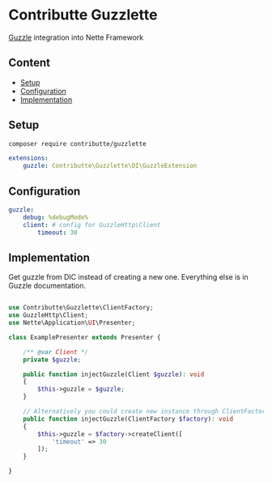 # Contributte Guzzlette

[Guzzle](https://github.com/guzzle/guzzle) integration into Nette Framework

## Content

- [Setup](#usage)
- [Configuration](#configuration)
- [Implementation](#implementation)

## Setup

```bash
composer require contributte/guzzlette
```

```yaml
extensions:
    guzzle: Contributte\Guzzlette\DI\GuzzleExtension
```

## Configuration

```yaml
guzzle:
    debug: %debugMode%
    client: # config for GuzzleHttp\Client
        timeout: 30
```

## Implementation

Get guzzle from DIC instead of creating a new one.
Everything else is in Guzzle documentation.

```php

use Contributte\Guzzlette\ClientFactory;
use GuzzleHttp\Client;
use Nette\Application\UI\Presenter;

class ExamplePresenter extends Presenter {

    /** @var Client */
    private $guzzle;

    public function injectGuzzle(Client $guzzle): void
    {
        $this->guzzle = $guzzle;
    }

    // Alternatively you could create new instance through ClientFactory
    public function injectGuzzle(ClientFactory $factory): void
    {
        $this->guzzle = $factory->createClient([
            'timeout' => 30
        ]);
    }

}
```
